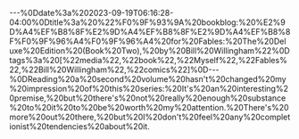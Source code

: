 ---%0Ddate%3a%202023-09-19T06:16:28-04:00%0Dtitle%3a%20%22%F0%9F%93%9A%20bookblog:%20%E2%9D%A4%EF%B8%8F%E2%9D%A4%EF%B8%8F%E2%9D%A4%EF%B8%8F%F0%9F%96%A4%F0%9F%96%A4%20for%20Fables:%20The%20Deluxe%20Edition%20(Book%20Two),%20by%20Bill%20Willingham%22%0Dtags%3a%20[%22media%22,%22book%22,%22Myself%22,%22Fables%22,%22Bill%20Willingham%22,%22comics%22]%0D---%0DReading%20a%20second%20volume%20hasn't%20changed%20my%20impression%20of%20this%20series:%20It's%20an%20interesting%20premise,%20but%20there's%20not%20really%20enough%20substance%20to%20it%20to%20be%20worth%20my%20attention.%20There's%20more%20out%20there,%20but%20I%20don't%20feel%20any%20completionist%20tendencies%20about%20it.